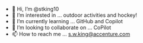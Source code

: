 - 👋 Hi, I’m @stking10
- 👀 I’m interested in ... outdoor activities and hockey!
- 🌱 I’m currently learning ... GitHub and Copilot
- 💞️ I’m looking to collaborate on ... CoPilot
- 📫 How to reach me ... s.w.king@accenture.com

<!---
stking10/stking10 is a ✨ special ✨ repository because its `README.md` (this file) appears on your GitHub profile.
You can click the Preview link to take a look at your changes.
--->
